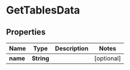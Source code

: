 
# GetTablesData

## Properties
Name | Type | Description | Notes
------------ | ------------- | ------------- | -------------
**name** | **String** |  |  [optional]




